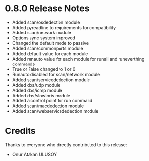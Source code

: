 0.8.0 Release Notes
====================

- Added scan/osdedection module
- Added pyreadline to requirements for compatibility
- Added scan/network module
- Options sync system improved
- Changed the default mode to passive
- Added scan/commonports module
- Added default value for each module
- Added runauto value for each module for runall and runeverthing commands
- True or False changed to 1 or 0
- Runauto disabled for scan/network module
- Added scan/servicededection module
- Added dos/udp module
- Added dos/icmp module
- Added dos/slowloris module
- Added a control point for run command
- Added scan/macdedection module
- Added scan/webservicededection module


Credits
=======

Thanks to everyone who directly contributed to this release:

- Onur Atakan ULUSOY
